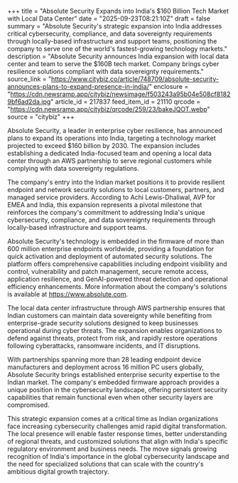 +++
title = "Absolute Security Expands into India's $160 Billion Tech Market with Local Data Center"
date = "2025-09-23T08:21:10Z"
draft = false
summary = "Absolute Security's strategic expansion into India addresses critical cybersecurity, compliance, and data sovereignty requirements through locally-based infrastructure and support teams, positioning the company to serve one of the world's fastest-growing technology markets."
description = "Absolute Security announces India expansion with local data center and team to serve the $160B tech market. Company brings cyber resilience solutions compliant with data sovereignty requirements."
source_link = "https://www.citybiz.co/article/748709/absolute-security-announces-plans-to-expand-presence-in-india/"
enclosure = "https://cdn.newsramp.app/citybiz/newsimage/f503243a95b04e508cf81829bf6ad2da.jpg"
article_id = 217837
feed_item_id = 21110
qrcode = "https://cdn.newsramp.app/citybiz/qrcode/259/23/bakeJQOT.webp"
source = "citybiz"
+++

<p>Absolute Security, a leader in enterprise cyber resilience, has announced plans to expand its operations into India, targeting a technology market projected to exceed $160 billion by 2030. The expansion includes establishing a dedicated India-focused team and opening a local data center through an AWS partnership to serve regional customers while complying with data sovereignty regulations.</p><p>The company's entry into the Indian market positions it to provide resilient endpoint and network security solutions to local customers, partners, and managed service providers. According to Achi Lewis-Dhaliwal, AVP for EMEA and India, this expansion represents a pivotal milestone that reinforces the company's commitment to addressing India's unique cybersecurity, compliance, and data sovereignty requirements through locally-based infrastructure and support teams.</p><p>Absolute Security's technology is embedded in the firmware of more than 600 million enterprise endpoints worldwide, providing a foundation for quick activation and deployment of automated security solutions. The platform offers comprehensive capabilities including endpoint visibility and control, vulnerability and patch management, secure remote access, application resilience, and GenAI-powered threat detection and operational efficiency enhancements. More information about the company's solutions is available at <a href="https://www.absolute.com" rel="nofollow" target="_blank">https://www.absolute.com</a>.</p><p>The local data center infrastructure through AWS partnership ensures that Indian customers can maintain data sovereignty while benefiting from enterprise-grade security solutions designed to keep businesses operational during cyber threats. The expansion enables organizations to defend against threats, protect from risk, and rapidly restore operations following cyberattacks, ransomware incidents, and IT disruptions.</p><p>With partnerships spanning more than 28 leading endpoint device manufacturers and deployment across 16 million PC users globally, Absolute Security brings established enterprise security expertise to the Indian market. The company's embedded firmware approach provides a unique position in the cybersecurity landscape, offering persistent security capabilities that remain functional even when other security layers are compromised.</p><p>This strategic expansion comes at a critical time as Indian organizations face increasing cybersecurity challenges amid rapid digital transformation. The local presence will enable faster response times, better understanding of regional threats, and customized solutions that align with India's specific regulatory environment and business needs. The move signals growing recognition of India's importance in the global cybersecurity landscape and the need for specialized solutions that can scale with the country's ambitious digital growth trajectory.</p>